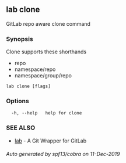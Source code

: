 ## lab clone

GitLab repo aware clone command

### Synopsis

Clone supports these shorthands
- repo
- namespace/repo
- namespace/group/repo

```
lab clone [flags]
```

### Options

```
  -h, --help   help for clone
```

### SEE ALSO

* [lab](index.md)	 - A Git Wrapper for GitLab

###### Auto generated by spf13/cobra on 11-Dec-2019
